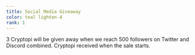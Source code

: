 ```yaml
---
title: Social Media Giveaway
color: teal lighten-4
rank: 1
---
```


3 Cryptopi will be given away when we reach 500 followers on Twitter and Discord combined. Cryptopi received when the sale starts.
